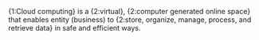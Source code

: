 {1:Cloud computing} is a {2:virtual}, {2:computer generated online space} that enables entity (business) to {2:store, organize, manage, process, and retrieve data} in safe and efficient ways.
<!--ID: 1739432478710-->

